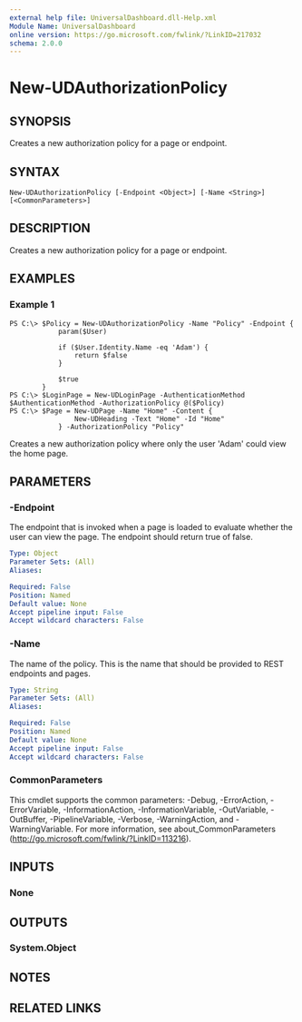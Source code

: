 ```yaml
---
external help file: UniversalDashboard.dll-Help.xml
Module Name: UniversalDashboard
online version: https://go.microsoft.com/fwlink/?LinkID=217032
schema: 2.0.0
---
```


# New-UDAuthorizationPolicy

## SYNOPSIS
Creates a new authorization policy for a page or endpoint.

## SYNTAX

```
New-UDAuthorizationPolicy [-Endpoint <Object>] [-Name <String>] [<CommonParameters>]
```

## DESCRIPTION
Creates a new authorization policy for a page or endpoint.

## EXAMPLES

### Example 1
```
PS C:\> $Policy = New-UDAuthorizationPolicy -Name "Policy" -Endpoint {
            param($User)

            if ($User.Identity.Name -eq 'Adam') {
                return $false
            }

            $true
        }
PS C:\> $LoginPage = New-UDLoginPage -AuthenticationMethod $AuthenticationMethod -AuthorizationPolicy @($Policy)
PS C:\> $Page = New-UDPage -Name "Home" -Content {
                New-UDHeading -Text "Home" -Id "Home"
            } -AuthorizationPolicy "Policy"
```

Creates a new authorization policy where only the user 'Adam' could view the home page. 

## PARAMETERS

### -Endpoint
The endpoint that is invoked when a page is loaded to evaluate whether the user can view the page. The endpoint should return true of false. 

```yaml
Type: Object
Parameter Sets: (All)
Aliases: 

Required: False
Position: Named
Default value: None
Accept pipeline input: False
Accept wildcard characters: False
```

### -Name
The name of the policy. This is the name that should be provided to REST endpoints and pages. 

```yaml
Type: String
Parameter Sets: (All)
Aliases: 

Required: False
Position: Named
Default value: None
Accept pipeline input: False
Accept wildcard characters: False
```

### CommonParameters
This cmdlet supports the common parameters: -Debug, -ErrorAction, -ErrorVariable, -InformationAction, -InformationVariable, -OutVariable, -OutBuffer, -PipelineVariable, -Verbose, -WarningAction, and -WarningVariable. For more information, see about_CommonParameters (http://go.microsoft.com/fwlink/?LinkID=113216).

## INPUTS

### None

## OUTPUTS

### System.Object

## NOTES

## RELATED LINKS

